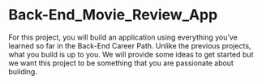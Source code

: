 # Back-End_Movie_Review_App
For this project, you will build an application using everything you’ve learned so far in the Back-End Career Path. Unlike the previous projects, what you build is up to you. We will provide some ideas to get started but we want this project to be something that you are passionate about building.
